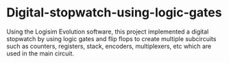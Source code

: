 # Digital-stopwatch-using-logic-gates
Using the Logisim Evolution software, this project implemented a digital stopwatch by using logic gates and flip flops to create multiple subcircuits such as counters, registers, stack, encoders, multiplexers, etc which are used in the main circuit.
